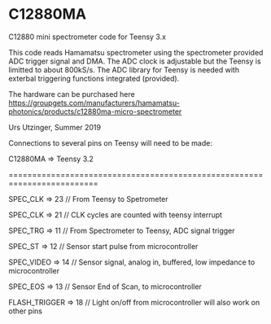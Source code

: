 # C12880MA
C12880 mini spectrometer code for Teensy 3.x

This code reads Hamamatsu spectrometer using the spectrometer provided ADC trigger signal and DMA. 
The ADC clock is adjustable but the Teensy is limitted to about 800kS/s.
The ADC library for Teensy is needed with exterbal triggering functions integrated (provided).

The hardware can be purchased here https://groupgets.com/manufacturers/hamamatsu-photonics/products/c12880ma-micro-spectrometer


Urs Utzinger, Summer 2019

Connections to several pins on Teensy will need to be made:

C12880MA  => Teensy 3.2

=========================================================================

SPEC_CLK => 23 // From Teensy to Spetrometer

SPEC_CLK => 21 // CLK cycles are counted with teensy interrupt

SPEC_TRG => 11 // From Spectrometer to Teensy, ADC signal trigger

SPEC_ST  => 12 // Sensor start pulse from microcontroller

SPEC_VIDEO => 14 // Sensor signal, analog in, buffered, low impedance to microcontroller

SPEC_EOS  => 13 // Sensor End of Scan, to microcontroller

FLASH_TRIGGER => 18 // Light on/off from microcontroller will also work on other pins
